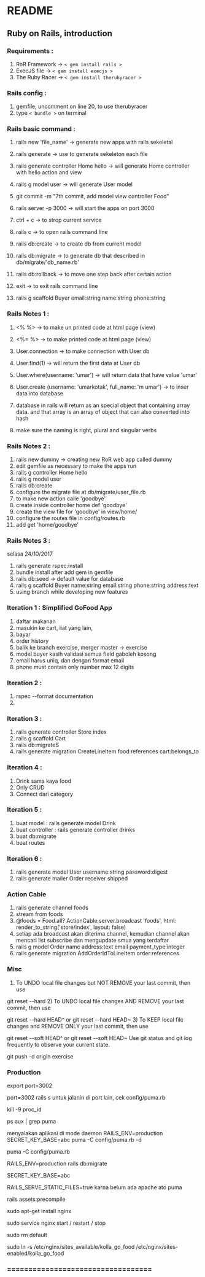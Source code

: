 # README

## Ruby on Rails, introduction ##

### Requirements : ###
1. RoR Framework   -> `< gem install rails >`
2. ExecJS file     -> `< gem install execjs >`
3. The Ruby Racer  -> `< gem install therubyracer >`

### Rails config : ###
1. gemfile, uncomment on line 20, to use therubyracer
2. type `< bundle >` on terminal

### Rails basic command : ###
1. rails new 'file_name' -> generate new apps with rails sekeletal
2. rails generate -> use to generate sekeleton each file
3. rails generate controller Home hello -> will generate Home controller with hello action and view
4. rails g model user -> will generate User model
5. git commit -m "7th commit, add model view controller Food"

5. rails server -p 3000 -> will start the apps on port 3000
6. ctrl + c -> to strop current service

7. rails c -> to open rails command line
8. rails db:create -> to create db from current model
9. rails db:migrate -> to generate db that described in db/migrate/'db_name.rb'
10. rails db:rollback -> to move one step back after certain action

11. exit -> to exit rails command line

12. rails g scaffold Buyer email:string name:string phone:string 

### Rails Notes 1 : ###
1. <% %>  -> to make un printed code at html page (view)
2. <%= %> -> to make printed code at html page (view)

3. User.connection -> to make connection with User db
4. User.find(1) -> will return the first data at User db
5. User.where(username: 'umar') -> will return data that have value 'umar'
6. User.create (username: 'umarkotak', full_name: 'm umar') -> to inser data into database
7. database in rails will return as an special object that containing array data. and that array is an array of object that can also converted into hash
8. make sure the naming is right, plural and singular verbs

### Rails Notes 2 : ###
1. rails new dummy -> creating new RoR web app called dummy
2. edit gemfile as necessary to make the apps run
3. rails g controller Home hello
4. rails g model user
5. rails db:create
6. configure the migrate file at db/migrate/user_file.rb
7. to make new action calle 'goodbye'
8. create inside controller home def 'goodbye'
9. create the view file for 'goodbye' in view/home/
10. configure the routes file in config/routes.rb
11. add get 'home/goodbye'

### Rails Notes 3 : ###
selasa 24/10/2017
1. rails generate rspec:install
2. bundle install after add gem in gemfile
3. rails db:seed -> default value for database
4. rails g scaffold Buyer name:string email:string phone:string address:text
5. using branch while developing new features

### Iteration 1 : Simplified GoFood App ###
1. daftar makanan
2. masukin ke cart, liat yang lain,
3. bayar
4. order history
5. balik ke branch exercise, merger master -> exercise
6. model buyer kasih validasi semua field gaboleh kosong
7. email harus uniq, dan dengan format email
8. phone must contain only number max 12 digits

### Iteration 2 : ###
1. rspec --format documentation
2. 

### Iteration 3 : ###
1. rails generate controller Store index
2. rails g scaffold Cart
3. rails db:migrateS
4. rails generate migration CreateLineItem food:references cart:belongs_to

### Iteration 4 : ###
1. Drink sama kaya food
2. Only CRUD
3. Connect dari category

### Iteration 5 : ###
1. buat model : rails generate model Drink
2. buat controller : rails generate controller drinks
3. buat db:migrate
4. buat routes

### Iteration 6 : ###
1. rails generate model User username:string password:digest
2. rails generate mailer Order receiver shipped

### Action Cable ###
1. rails generate channel foods
2. stream from foods
3. @foods = Food.all?
        ActionCable.server.broadcast 'foods', html: render_to_string('store/index', layout: false)
4. setiap ada broadcast akan diterima channel, kemudian channel akan mencari list subscribe dan mengupdate smua yang terdaftar
5. rails g model Order name address:text email payment_type:integer
6. rails generate migration AddOrderIdToLineItem order:references

### Misc ###
1) To UNDO local file changes but NOT REMOVE your last commit, then use

git reset --hard
2) To UNDO local file changes AND REMOVE your last commit, then use

git reset --hard HEAD^
or
git reset --hard HEAD~
3) To KEEP local file changes and REMOVE ONLY your last commit, then use

git reset --soft HEAD^
or
git reset --soft HEAD~
Use git status and git log frequently to observe your current state.

git push -d origin exercise

### Production ###

export port=3002

port=3002 rails s
untuk jalanin di port lain, cek config/puma.rb

kill -9 proc_id

ps aux | grep puma

menyalakan aplikasi di mode daemon
RAILS_ENV=production SECRET_KEY_BASE=abc puma -C config/puma.rb -d

puma -C config/puma.rb

RAILS_ENV=production rails db:migrate

SECRET_KEY_BASE=abc

RAILS_SERVE_STATIC_FILES=true karna belum ada apache ato puma

rails assets:precompile

sudo apt-get install nginx

sudo service nginx start / restart / stop

sudo rm default

sudo ln -s /etc/nginx/sites_available/kolla_go_food /etc/nginx/sites-enabled/kolla_go_food

### ================================== ###

